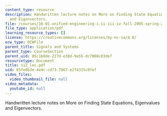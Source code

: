 ```yaml
---
content_type: resource
description: Handwritten lecture notes on More on Finding State Equations, Eigenvalues
  and Eigenvectors.
file: /courses/16-01-unified-engineering-i-ii-iii-iv-fall-2005-spring-2006/65fe8b3e4e4ccd737967e2f4315c0fef_s12_lec.pdf
file_type: application/pdf
learning_resource_types: []
license: https://creativecommons.org/licenses/by-nc-sa/4.0/
ocw_type: OCWFile
parent_title: Signals and Systems
parent_type: CourseSection
parent_uid: 85c1b0de-227d-e38d-9a55-dc7008c03de7
resourcetype: Document
title: s12_lec.pdf
uid: 65fe8b3e-4e4c-cd73-7967-e2f4315c0fef
video_files:
  video_thumbnail_file: null
video_metadata:
  youtube_id: null
---
```

Handwritten lecture notes on More on Finding State Equations, Eigenvalues and Eigenvectors.